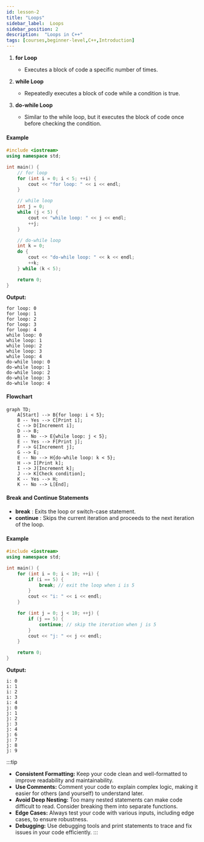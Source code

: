 ```yaml
---
id: lesson-2
title: "Loops"
sidebar_label:  Loops
sidebar_position: 2
description:  "Loops in C++"
tags: [courses,beginner-level,C++,Introduction]
---  
```

 

1. **for Loop**
   - Executes a block of code a specific number of times.

2. **while Loop**
   - Repeatedly executes a block of code while a condition is true.

3. **do-while Loop**
   - Similar to the while loop, but it executes the block of code once before checking the condition.

#### Example
```cpp
#include <iostream>
using namespace std;

int main() {
    // for loop
    for (int i = 0; i < 5; ++i) {
        cout << "for loop: " << i << endl;
    }

    // while loop
    int j = 0;
    while (j < 5) {
        cout << "while loop: " << j << endl;
        ++j;
    }

    // do-while loop
    int k = 0;
    do {
        cout << "do-while loop: " << k << endl;
        ++k;
    } while (k < 5);

    return 0;
}
```

**Output:**
```
for loop: 0
for loop: 1
for loop: 2
for loop: 3
for loop: 4
while loop: 0
while loop: 1
while loop: 2
while loop: 3
while loop: 4
do-while loop: 0
do-while loop: 1
do-while loop: 2
do-while loop: 3
do-while loop: 4
```

#### Flowchart 
```mermaid
graph TD;
    A[Start] --> B{for loop: i < 5};
    B -- Yes --> C[Print i];
    C --> D[Increment i];
    D --> B;
    B -- No --> E{while loop: j < 5};
    E -- Yes --> F[Print j];
    F --> G[Increment j];
    G --> E;
    E -- No --> H{do-while loop: k < 5};
    H --> I[Print k];
    I --> J[Increment k];
    J --> K[Check condition];
    K -- Yes --> H;
    K -- No --> L[End];
```

#### Break and Continue Statements

- **break** : Exits the loop or switch-case statement.
- **continue** : Skips the current iteration and proceeds to the next iteration of the loop.

#### Example
```cpp
#include <iostream>
using namespace std;

int main() {
    for (int i = 0; i < 10; ++i) {
        if (i == 5) {
            break; // exit the loop when i is 5
        }
        cout << "i: " << i << endl;
    }

    for (int j = 0; j < 10; ++j) {
        if (j == 5) {
            continue; // skip the iteration when j is 5
        }
        cout << "j: " << j << endl;
    }

    return 0;
}
```

**Output:**
```
i: 0
i: 1
i: 2
i: 3
i: 4
j: 0
j: 1
j: 2
j: 3
j: 4
j: 6
j: 7
j: 8
j: 9
```

:::tip
- **Consistent Formatting:** Keep your code clean and well-formatted to improve readability and maintainability.
- **Use Comments:** Comment your code to explain complex logic, making it easier for others (and yourself) to understand later.
- **Avoid Deep Nesting:** Too many nested statements can make code difficult to read. Consider breaking them into separate functions.
- **Edge Cases:** Always test your code with various inputs, including edge cases, to ensure robustness.
- **Debugging:** Use debugging tools and print statements to trace and fix issues in your code efficiently.
:::